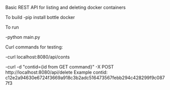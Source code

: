 Basic REST API for listing and deleting docker containers

To build
-pip install bottle docker

To run

-python main.py

Curl commands for testing:

-curl localhost:8080/api/conts

-curl -d "contid={id from GET command}" -X POST http://localhost:8080/api/delete
	Example contid: c12e2a94630e6724f3669a918c3b2adc516473567febb294c428299f9c0877f3
